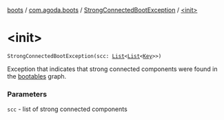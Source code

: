 [boots](../../index.md) / [com.agoda.boots](../index.md) / [StrongConnectedBootException](index.md) / [&lt;init&gt;](./-init-.md)

# &lt;init&gt;

`StrongConnectedBootException(scc: `[`List`](https://kotlinlang.org/api/latest/jvm/stdlib/kotlin.collections/-list/index.html)`<`[`List`](https://kotlinlang.org/api/latest/jvm/stdlib/kotlin.collections/-list/index.html)`<`[`Key`](../-key/index.md)`>>)`

Exception that indicates that strong connected components were found in
the [bootables](../-bootable/index.md) graph.

### Parameters

`scc` - list of strong connected components
